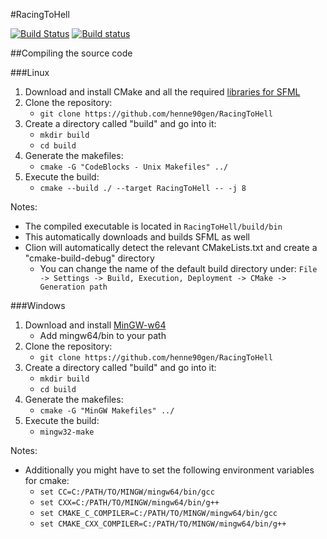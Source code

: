 #RacingToHell

[![Build Status](https://travis-ci.org/henne90gen/RacingToHell.svg?branch=master)](https://travis-ci.org/henne90gen/RacingToHell) [![Build status](https://ci.appveyor.com/api/projects/status/y3sk6m09nwjqwjl7?svg=true)](https://ci.appveyor.com/project/henne90gen/racingtohell)

##Compiling the source code

###Linux

1.  Download and install CMake and all the required [libraries for SFML](http://www.sfml-dev.org/tutorials/2.4/compile-with-cmake.php#installing-dependencies)
1.  Clone the repository:
    -   `git clone https://github.com/henne90gen/RacingToHell`
1.  Create a directory called "build" and go into it:
    -   `mkdir build`
    -   `cd build`
1.  Generate the makefiles:
    -   `cmake -G "CodeBlocks - Unix Makefiles" ../`
1.  Execute the build:
    -   `cmake --build ./ --target RacingToHell -- -j 8`

Notes:
-   The compiled executable is located in `RacingToHell/build/bin`
-   This automatically downloads and builds SFML as well
-   Clion will automatically detect the relevant CMakeLists.txt and create a "cmake-build-debug" directory
    -   You can change the name of the default build directory under: `File -> Settings -> Build, Execution, Deployment -> CMake -> Generation path`

###Windows

1.  Download and install [MinGW-w64](https://sourceforge.net/projects/mingw-w64/)
    -   Add mingw64/bin to your path
1.  Clone the repository:
    -   `git clone https://github.com/henne90gen/RacingToHell`
1.  Create a directory called "build" and go into it:
    -   `mkdir build`
    -   `cd build`
1.  Generate the makefiles:
    -   `cmake -G "MinGW Makefiles" ../`
1.  Execute the build:
    -   `mingw32-make`

Notes:
-    Additionally you might have to set the following environment variables for cmake:
     -  `set CC=C:/PATH/TO/MINGW/mingw64/bin/gcc`
     -  `set CXX=C:/PATH/TO/MINGW/mingw64/bin/g++`
     -  `set CMAKE_C_COMPILER=C:/PATH/TO/MINGW/mingw64/bin/gcc`
     -  `set CMAKE_CXX_COMPILER=C:/PATH/TO/MINGW/mingw64/bin/g++`